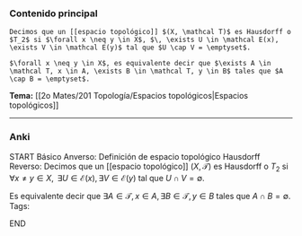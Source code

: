 ### Contenido principal

```ad-Formal
Decimos que un [[espacio topológico]] $(X, \mathcal T)$ es Hausdorff o $T_2$ si $\forall x \neq y \in X$, $\, \exists U \in \mathcal E(x), \exists V \in \mathcal E(y)$ tal que $U \cap V = \emptyset$.

$\forall x \neq y \in X$, es equivalente decir que $\exists A \in \mathcal T, x \in A, \exists B \in \mathcal T, y \in B$ tales que $A \cap B = \emptyset$.
```

**Tema:** [[2o Mates/201 Topología/Espacios topológicos|Espacios topológicos]]

---
### Anki

START
Básico
Anverso: Definición de espacio topológico Hausdorff
Reverso: Decimos que un [[espacio topológico]] $(X, \mathcal T)$ es Hausdorff o $T_2$ si $\forall x \neq y \in X$, $\, \exists U \in \mathcal E(x), \exists V \in \mathcal E(y)$ tal que $U \cap V = \emptyset$.

Es equivalente decir que $\exists A \in \mathcal T, x \in A, \exists B \in \mathcal T, y \in B$ tales que $A \cap B = \emptyset$.
Tags:
<!--ID: 1727339263762-->
END